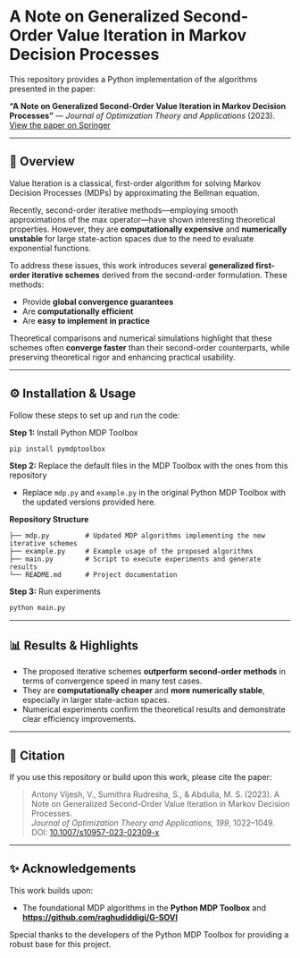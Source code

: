 # A Note on Generalized Second-Order Value Iteration in Markov Decision Processes  

This repository provides a Python implementation of the algorithms presented in the paper:  

**“A Note on Generalized Second-Order Value Iteration in Markov Decision Processes”** — *Journal of Optimization Theory and Applications* (2023).  
[View the paper on Springer](https://link.springer.com/article/10.1007/s10957-023-02309-x)  

---

## 📖 Overview  

Value Iteration is a classical, first-order algorithm for solving Markov Decision Processes (MDPs) by approximating the Bellman equation.  

Recently, second-order iterative methods—employing smooth approximations of the max operator—have shown interesting theoretical properties. However, they are **computationally expensive** and **numerically unstable** for large state-action spaces due to the need to evaluate exponential functions.  

To address these issues, this work introduces several **generalized first-order iterative schemes** derived from the second-order formulation. These methods:  
- Provide **global convergence guarantees**  
- Are **computationally efficient**  
- Are **easy to implement in practice**  

Theoretical comparisons and numerical simulations highlight that these schemes often **converge faster** than their second-order counterparts, while preserving theoretical rigor and enhancing practical usability.  

---

## ⚙️ Installation & Usage  

Follow these steps to set up and run the code:  

**Step 1:** Install Python MDP Toolbox  
```bash
pip install pymdptoolbox
```  

**Step 2:** Replace the default files in the MDP Toolbox with the ones from this repository  
- Replace `mdp.py` and `example.py` in the original Python MDP Toolbox with the updated versions provided here.  

**Repository Structure**  
```
├── mdp.py         # Updated MDP algorithms implementing the new iterative schemes
├── example.py     # Example usage of the proposed algorithms
├── main.py        # Script to execute experiments and generate results
└── README.md      # Project documentation
```  

**Step 3:** Run experiments  
```bash
python main.py
```  

---

## 📊 Results & Highlights  

- The proposed iterative schemes **outperform second-order methods** in terms of convergence speed in many test cases.  
- They are **computationally cheaper** and **more numerically stable**, especially in larger state-action spaces.  
- Numerical experiments confirm the theoretical results and demonstrate clear efficiency improvements.  

---

## 📜 Citation  

If you use this repository or build upon this work, please cite the paper:  

> Antony Vijesh, V., Sumithra Rudresha, S., & Abdulla, M. S. (2023). A Note on Generalized Second-Order Value Iteration in Markov Decision Processes.  
> *Journal of Optimization Theory and Applications, 199*, 1022–1049.  
> DOI: [10.1007/s10957-023-02309-x](https://doi.org/10.1007/s10957-023-02309-x)  

---

## ✨ Acknowledgements  

This work builds upon:  
- The foundational MDP algorithms in the **Python MDP Toolbox**  and **https://github.com/raghudiddigi/G-SOVI**

Special thanks to the developers of the Python MDP Toolbox for providing a robust base for this project.  
